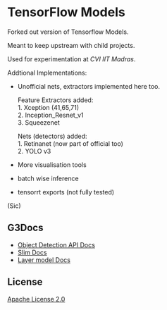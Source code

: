 # TensorFlow Models

Forked out version of Tensorflow Models. 

Meant to keep upstream with child projects.

Used for experimentation at _CVI IIT Madras_.

Addtional Implementations:

* Unofficial nets, extractors implemented here too. 

    Feature Extractors added:  
        1. Xception (41,65,71)  
        2. Inception_Resnet_v1  
        3. Squeezenet  

    Nets (detectors) added:  
        1. Retinanet (now part of official too)  
        2. YOLO v3  

* More visualisation tools 
* batch wise inference
* tensorrt exports (not fully tested)

(Sic)

## G3Docs

* [Object Detection  API Docs](object_detection/README.md)
* [Slim Docs](slim/README.md)
* [Layer model Docs](layer_models/README.md)

## License

[Apache License 2.0](LICENSE)
